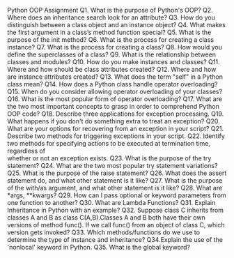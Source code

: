 Python OOP Assignment
Q1. What is the purpose of Python's OOP?
Q2. Where does an inheritance search look for an attribute?
Q3. How do you distinguish between a class object and an instance object?
Q4. What makes the first argument in a class’s method function special?
Q5. What is the purpose of the init method?
Q6. What is the process for creating a class instance?
Q7. What is the process for creating a class?
Q8. How would you define the superclasses of a class?
Q9. What is the relationship between classes and modules?
Q10. How do you make instances and classes?
Q11. Where and how should be class attributes created?
Q12. Where and how are instance attributes created?
Q13. What does the term "self" in a Python class mean?
Q14. How does a Python class handle operator overloading?
Q15. When do you consider allowing operator overloading of your classes?
Q16. What is the most popular form of operator overloading?
Q17. What are the two most important concepts to grasp in order to comprehend Python OOP code?
Q18. Describe three applications for exception processing.
Q19. What happens if you don't do something extra to treat an exception?
Q20. What are your options for recovering from an exception in your script?
Q21. Describe two methods for triggering exceptions in your script.
Q22. Identify two methods for specifying actions to be executed at termination time, regardless of  
whether or not an exception exists.
Q23. What is the purpose of the try statement?
Q24. What are the two most popular try statement variations?
Q25. What is the purpose of the raise statement?
Q26. What does the assert statement do, and what other statement is it like?
Q27. What is the purpose of the with/as argument, and what other statement is it like?
Q28. What are *args, **kwargs?
Q29. How can I pass optional or keyword parameters from one function to another?
Q30. What are Lambda Functions?
Q31. Explain Inheritance in Python with an example?
Q32. Suppose class C inherits from classes A and B as class C(A,B).Classes A and B both have their own versions of method func(). If we call func() from an object of class C, which version gets invoked?
Q33. Which methods/functions do we use to determine the type of instance and inheritance?
Q34.Explain the use of the 'nonlocal' keyword in Python.
Q35. What is the global keyword?
